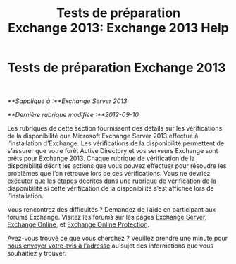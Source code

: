 ﻿---
title: 'Tests de préparation Exchange 2013: Exchange 2013 Help'
TOCTitle: Tests de préparation Exchange 2013
ms:assetid: 3b232ad3-01b1-4cdb-88c9-006bdc660f72
ms:mtpsurl: https://technet.microsoft.com/fr-fr/library/JJ150508(v=EXCHG.150)
ms:contentKeyID: 50477918
ms.date: 04/24/2018
mtps_version: v=EXCHG.150
ms.translationtype: HT
---

# Tests de préparation Exchange 2013

 

_**Sapplique à :**Exchange Server 2013_

_**Dernière rubrique modifiée :**2012-09-10_

Les rubriques de cette section fournissent des détails sur les vérifications de la disponibilité que Microsoft Exchange Server 2013 effectue à l’installation d’Exchange. Les vérifications de la disponibilité permettent de s’assurer que votre forêt Active Directory et vos serveurs Exchange sont prêts pour Exchange 2013. Chaque rubrique de vérification de la disponibilité décrit les actions que vous pouvez effectuer pour résoudre les problèmes que l’on retrouve lors de ces vérifications. Vous ne devriez exécuter que les étapes décrites dans une rubrique de vérification de la disponibilité si cette vérification de la disponibilité s’est affichée lors de l’installation.

Vous rencontrez des difficultés ? Demandez de l’aide en participant aux forums Exchange. Visitez les forums sur les pages [Exchange Server](https://go.microsoft.com/fwlink/p/?linkid=60612), [Exchange Online](https://go.microsoft.com/fwlink/p/?linkid=267542), et [Exchange Online Protection](https://go.microsoft.com/fwlink/p/?linkid=285351).

Avez-vous trouvé ce que vous cherchez ? Veuillez prendre une minute pour [nous envoyer votre avis à l'adresse](mailto:exsetuphelpfeedback@microsoft.com?subject=exchange%202013%20setup%20help%20feedback) au sujet des informations que vous souhaitiez y trouver.


